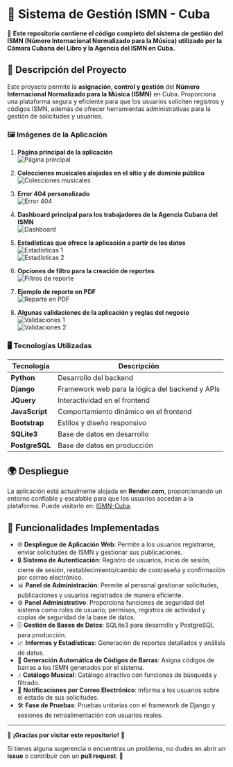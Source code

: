 # 🎵 Sistema de Gestión ISMN - Cuba

🚀 **Este repositorio contiene el código completo del sistema de gestión del ISMN (Número Internacional Normalizado para la Música) utilizado por la Cámara Cubana del Libro y la Agencia del ISMN en Cuba.**

## 📌 Descripción del Proyecto
Este proyecto permite la **asignación, control y gestión** del **Número Internacional Normalizado para la Música (ISMN)** en Cuba. Proporciona una plataforma segura y eficiente para que los usuarios soliciten registros y códigos ISMN, además de ofrecer herramientas administrativas para la gestión de solicitudes y usuarios.

### 🖼️ Imágenes de la Aplicación
1. **Página principal de la aplicación**  
   ![Página principal](https://res.cloudinary.com/dmfs1od9n/image/upload/v1740688088/front_lfokr8.png)
   
2. **Colecciones musicales alojadas en el sitio y de dominio público**  
   ![Colecciones musicales](https://res.cloudinary.com/dmfs1od9n/image/upload/v1740688059/ColeccionMusical_yoabwj.png)

3. **Error 404 personalizado**  
   ![Error 404](https://res.cloudinary.com/dmfs1od9n/image/upload/v1740688007/Error_404_yzdmag.png)

4. **Dashboard principal para los trabajadores de la Agencia Cubana del ISMN**  
   ![Dashboard](https://res.cloudinary.com/dmfs1od9n/image/upload/v1740688016/backendSolicitudes_yw1nul.jpg)

5. **Estadísticas que ofrece la aplicación a partir de los datos**  
   ![Estadísticas 1](https://res.cloudinary.com/dmfs1od9n/image/upload/v1740688023/Estadistica_en_el_dash_2_zqrb14.jpg)  
   ![Estadísticas 2](https://res.cloudinary.com/dmfs1od9n/image/upload/v1740688023/Estadistica_en_el_dash_dnaaex.jpg)

6. **Opciones de filtro para la creación de reportes**  
   ![Filtros de reporte](https://res.cloudinary.com/dmfs1od9n/image/upload/v1740688023/Filtros_de_export_xdcdtg.jpg)

7. **Ejemplo de reporte en PDF**  
   ![Reporte en PDF](https://res.cloudinary.com/dmfs1od9n/image/upload/v1740688011/Reporte_tnede9.jpg)

8. **Algunas validaciones de la aplicación y reglas del negocio**  
   ![Validaciones 1](https://res.cloudinary.com/dmfs1od9n/image/upload/v1740688010/Data_already_exists_kyaghp.jpg)  
   ![Validaciones 2](https://res.cloudinary.com/dmfs1od9n/image/upload/v1740688010/Error_dbhvsr.png)

### 🖥️ Tecnologías Utilizadas

| Tecnología    | Descripción |
|--------------|------------|
| **Python**   | Desarrollo del backend |
| **Django**   | Framework web para la lógica del backend y APIs |
| **JQuery**   | Interactividad en el frontend |
| **JavaScript** | Comportamiento dinámico en el frontend |
| **Bootstrap** | Estilos y diseño responsivo |
| **SQLite3**  | Base de datos en desarrollo |
| **PostgreSQL** | Base de datos en producción |

## 🌍 Despliegue
La aplicación está actualmente alojada en **Render.com**, proporcionando un entorno confiable y escalable para que los usuarios accedan a la plataforma.
Puede visitarlo en: [ISMN-Cuba](https://ismn-cuba.onrender.com/).

## 🔹 Funcionalidades Implementadas
- 🌐 **Despliegue de Aplicación Web**: Permite a los usuarios registrarse, enviar solicitudes de ISMN y gestionar sus publicaciones.
- 🔒 **Sistema de Autenticación**: Registro de usuarios, inicio de sesión, cierre de sesión, restablecimiento/cambio de contraseña y confirmación por correo electrónico.
- 📊 **Panel de Administración**: Permite al personal gestionar solicitudes, publicaciones y usuarios registrados de manera eficiente.
- ⚙️ **Panel Administrativo**: Proporciona funciones de seguridad del sistema como roles de usuario, permisos, registros de actividad y copias de seguridad de la base de datos.
- 🗄️ **Gestión de Bases de Datos**: SQLite3 para desarrollo y PostgreSQL para producción.
- 📈 **Informes y Estadísticas**: Generación de reportes detallados y análisis de datos.
- 🔢 **Generación Automática de Códigos de Barras**: Asigna códigos de barras a los ISMN generados por el sistema.
- 🎶 **Catálogo Musical**: Catálogo atractivo con funciones de búsqueda y filtrado.
- 📩 **Notificaciones por Correo Electrónico**: Informa a los usuarios sobre el estado de sus solicitudes.
- 🛠️ **Fase de Pruebas**: Pruebas unitarias con el framework de Django y sesiones de retroalimentación con usuarios reales.

---

📌 **¡Gracias por visitar este repositorio!** 🚀

Si tienes alguna sugerencia o encuentras un problema, no dudes en abrir un **issue** o contribuir con un **pull request**. 🙌
